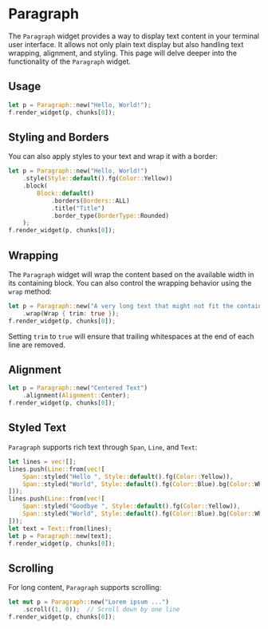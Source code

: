 # Paragraph

The `Paragraph` widget provides a way to display text content in your terminal user interface. It
allows not only plain text display but also handling text wrapping, alignment, and styling. This
page will delve deeper into the functionality of the `Paragraph` widget.

## Usage

```rust
let p = Paragraph::new("Hello, World!");
f.render_widget(p, chunks[0]);
```

## Styling and Borders

You can also apply styles to your text and wrap it with a border:

```rust
let p = Paragraph::new("Hello, World!")
    .style(Style::default().fg(Color::Yellow))
    .block(
        Block::default()
            .borders(Borders::ALL)
            .title("Title")
            .border_type(BorderType::Rounded)
    );
f.render_widget(p, chunks[0]);
```

## Wrapping

The `Paragraph` widget will wrap the content based on the available width in its containing block.
You can also control the wrapping behavior using the `wrap` method:

```rust
let p = Paragraph::new("A very long text that might not fit the container...")
    .wrap(Wrap { trim: true });
f.render_widget(p, chunks[0]);
```

Setting `trim` to `true` will ensure that trailing whitespaces at the end of each line are removed.

## Alignment

```rust
let p = Paragraph::new("Centered Text")
    .alignment(Alignment::Center);
f.render_widget(p, chunks[0]);
```

## Styled Text

`Paragraph` supports rich text through `Span`, `Line`, and `Text`:

```rust
let lines = vec![];
lines.push(Line::from(vec![
    Span::styled("Hello ", Style::default().fg(Color::Yellow)),
    Span::styled("World", Style::default().fg(Color::Blue).bg(Color::White)),
]));
lines.push(Line::from(vec![
    Span::styled("Goodbye ", Style::default().fg(Color::Yellow)),
    Span::styled("World", Style::default().fg(Color::Blue).bg(Color::White)),
]));
let text = Text::from(lines);
let p = Paragraph::new(text);
f.render_widget(p, chunks[0]);
```

## Scrolling

For long content, `Paragraph` supports scrolling:

```rust
let mut p = Paragraph::new("Lorem ipsum ...")
    .scroll((1, 0));  // Scroll down by one line
f.render_widget(p, chunks[0]);
```

